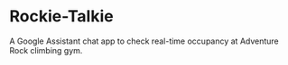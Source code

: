 # Rockie-Talkie
A Google Assistant chat app to check real-time occupancy at Adventure Rock climbing gym.
